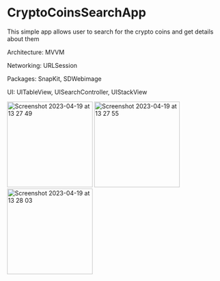 # CryptoCoinsSearchApp
This simple app allows user to search for the crypto coins and get details about them

Architecture: MVVM

Networking: URLSession

Packages: SnapKit, SDWebimage

UI: UITableView, UISearchController, UIStackView


<img width="200" alt="Screenshot 2023-04-19 at 13 27 49" src="https://user-images.githubusercontent.com/105043706/233047938-a00fe6e8-3dbd-4727-954e-bc469e0b41d5.png"> <img width="200" alt="Screenshot 2023-04-19 at 13 27 55" src="https://user-images.githubusercontent.com/105043706/233047963-414dd372-bb66-48ca-aebe-78cf318cd039.png"> <img width="200" alt="Screenshot 2023-04-19 at 13 28 03" src="https://user-images.githubusercontent.com/105043706/233047974-e64bc0e0-bff6-4147-9450-b4b42522fb00.png">
